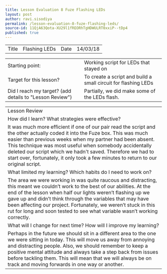 ```yaml
---
title: Lesson Evaluation 8 Fuze Flashing LEDs
layout: post
author: ravi.sisodiya
permalink: /lesson-evaluation-8-fuze-flashing-leds/
source-id: 11QjA63Qota-XU29l1fREORhTgHDWULRT0xxiP--tDp4
published: true
---
```

<table>
  <tr>
    <td>Title</td>
    <td>Flashing LEDs</td>
    <td>Date</td>
    <td>14/03/18</td>
  </tr>
</table>


<table>
  <tr>
    <td>Starting point:</td>
    <td>Working script for LEDs that stayed on</td>
  </tr>
  <tr>
    <td>Target for this lesson?</td>
    <td>To create a script and build a small circuit for flashing LEDs</td>
  </tr>
  <tr>
    <td>Did I reach my target? 
(add details to "Lesson Review")</td>
    <td>Partially, we did make some of the LEDs flash.</td>
  </tr>
</table>


<table>
  <tr>
    <td>Lesson Review</td>
  </tr>
  <tr>
    <td>How did I learn? What strategies were effective? </td>
  </tr>
  <tr>
    <td>It was much more efficient if one of our pair read the script and the other actually coded it into the Fuze box. This was much easier than previous weeks when my partner had been absent. This technique was most useful when somebody accidentally deleted our script which we hadn't saved. Therefore we had to start over, fortunately, it only took a few minutes to return to our original script.</td>
  </tr>
  <tr>
    <td>What limited my learning? Which habits do I need to work on? </td>
  </tr>
  <tr>
    <td>The area we were working in was quite raucous and distracting, this meant we couldn’t work to the best of our abilities. At the end of the lesson when half our lights weren’t flashing up we gave up and didn’t think through the variables that may have been affecting our project. Fortunately, we weren’t stuck in this rut for long and soon tested to see what variable wasn’t working correctly.</td>
  </tr>
  <tr>
    <td>What will I change for next time? How will I improve my learning?</td>
  </tr>
  <tr>
    <td>Perhaps in the future we should sit in a different area to the one we were sitting in today. This will move us away from annoying and distracting people. Also, we should remember to keep a positive mental attitude and always take a step back from issues before tackling them. This will mean that we will always be on track and moving forwards in one way or another.</td>
  </tr>
</table>


